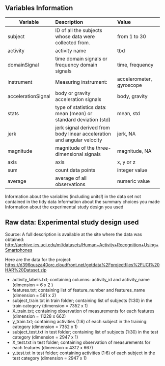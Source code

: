 
## Variables Information

| Variable        | Description           | Value          |
| -------------|:-------------|:-------------|
| subject      | ID of all the subjects whose data were collected from. | from 1 to 30           |
| activity     | activity name      | tbd          |
| domainSignal | time domain signals or frequency domain signals      | time, frequency          |
| instrument     | Measuring instrument:       | accelerometer, gyroscope          |
| accelerationSignal     | body or gravity acceleration signals      | body, gravity          |
| stats     | type of statistics data: mean (mean) or standard deviation (std)      | mean, std          |
| jerk     | jerk signal derived from body linear acceleration and angular velocity | jerk, NA          |
| magnitude     | magnitude of the three-dimensional signals     | magnitude, NA          |
| axis     |  axis      | x, y or z          |
| sum     | count data points      | integer value          |
| average     | average of all observations      | numeric value          |


Information about the variables (including units!) in the data set not contained in the tidy data
Information about the summary choices you made
Information about the experimental study design you used


## Raw data: Experimental study design used
Source: 
A full description is available at the site where the data was obtained: 
http://archive.ics.uci.edu/ml/datasets/Human+Activity+Recognition+Using+Smartphones 

Here are the data for the project: 
https://d396qusza40orc.cloudfront.net/getdata%2Fprojectfiles%2FUCI%20HAR%20Dataset.zip 

- activity_labels.txt; containing columns: activity_id and activity_name (dimension = 6 x 2 )
- features.txt; containing list of feature_number and features_name (dimension = 561 x 2) 
- subject_train.txt in train folder; containing list of subjects (1:30) in the train category (dimension = 7352 x 1) 
- X_train.txt; containing observation of measurements for each features (dimension = 11228 x 662)
- y_train.txt; containing activities (1:6) of each subject in the training category (dimension = 7352 x 1)
- subject_test.txt in test folder; containing list of subjects (1:30) in the test category (dimension = 2947 x 1) 
- X_test.txt in test folder; containing observation of measurements for each features (dimension = 4312 x 667)
- y_test.txt in test folder; containing activities (1:6) of each subject in the test category (dimension = 2947 x 1)


